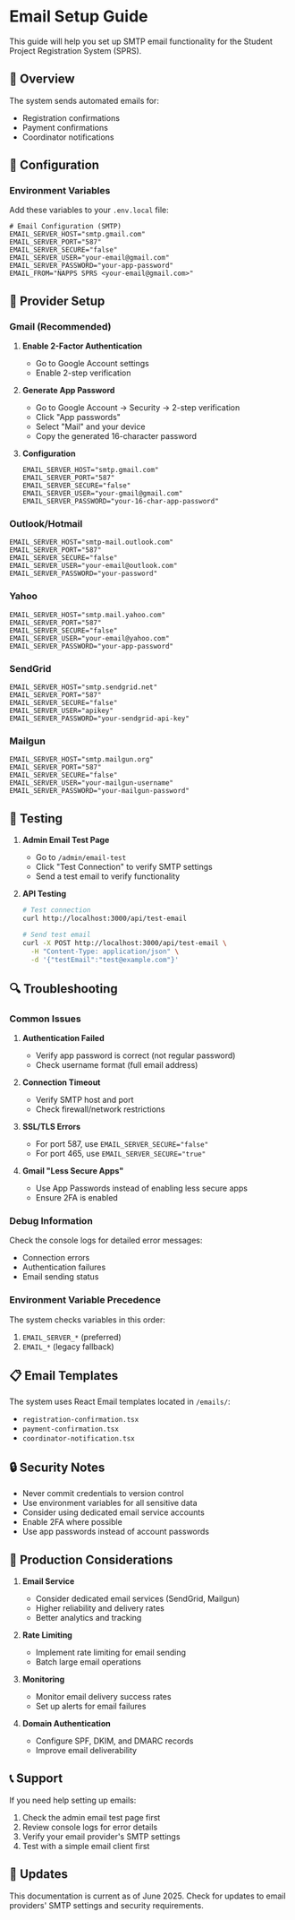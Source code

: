 # Email Setup Guide

This guide will help you set up SMTP email functionality for the Student Project Registration System (SPRS).

## 📧 Overview

The system sends automated emails for:
- Registration confirmations
- Payment confirmations  
- Coordinator notifications

## 🔧 Configuration

### Environment Variables

Add these variables to your `.env.local` file:

```env
# Email Configuration (SMTP)
EMAIL_SERVER_HOST="smtp.gmail.com"
EMAIL_SERVER_PORT="587"
EMAIL_SERVER_SECURE="false"
EMAIL_SERVER_USER="your-email@gmail.com"
EMAIL_SERVER_PASSWORD="your-app-password"
EMAIL_FROM="NAPPS SPRS <your-email@gmail.com>"
```

## 📨 Provider Setup

### Gmail (Recommended)

1. **Enable 2-Factor Authentication**
   - Go to Google Account settings
   - Enable 2-step verification

2. **Generate App Password**
   - Go to Google Account → Security → 2-step verification
   - Click "App passwords"
   - Select "Mail" and your device
   - Copy the generated 16-character password

3. **Configuration**
   ```env
   EMAIL_SERVER_HOST="smtp.gmail.com"
   EMAIL_SERVER_PORT="587"
   EMAIL_SERVER_SECURE="false"
   EMAIL_SERVER_USER="your-gmail@gmail.com"
   EMAIL_SERVER_PASSWORD="your-16-char-app-password"
   ```

### Outlook/Hotmail

```env
EMAIL_SERVER_HOST="smtp-mail.outlook.com"
EMAIL_SERVER_PORT="587"
EMAIL_SERVER_SECURE="false"
EMAIL_SERVER_USER="your-email@outlook.com"
EMAIL_SERVER_PASSWORD="your-password"
```

### Yahoo

```env
EMAIL_SERVER_HOST="smtp.mail.yahoo.com"
EMAIL_SERVER_PORT="587"
EMAIL_SERVER_SECURE="false"
EMAIL_SERVER_USER="your-email@yahoo.com"
EMAIL_SERVER_PASSWORD="your-app-password"
```

### SendGrid

```env
EMAIL_SERVER_HOST="smtp.sendgrid.net"
EMAIL_SERVER_PORT="587"
EMAIL_SERVER_SECURE="false"
EMAIL_SERVER_USER="apikey"
EMAIL_SERVER_PASSWORD="your-sendgrid-api-key"
```

### Mailgun

```env
EMAIL_SERVER_HOST="smtp.mailgun.org"
EMAIL_SERVER_PORT="587"
EMAIL_SERVER_SECURE="false"
EMAIL_SERVER_USER="your-mailgun-username"
EMAIL_SERVER_PASSWORD="your-mailgun-password"
```

## 🧪 Testing

1. **Admin Email Test Page**
   - Go to `/admin/email-test`
   - Click "Test Connection" to verify SMTP settings
   - Send a test email to verify functionality

2. **API Testing**
   ```bash
   # Test connection
   curl http://localhost:3000/api/test-email
   
   # Send test email
   curl -X POST http://localhost:3000/api/test-email \
     -H "Content-Type: application/json" \
     -d '{"testEmail":"test@example.com"}'
   ```

## 🔍 Troubleshooting

### Common Issues

1. **Authentication Failed**
   - Verify app password is correct (not regular password)
   - Check username format (full email address)

2. **Connection Timeout**
   - Verify SMTP host and port
   - Check firewall/network restrictions

3. **SSL/TLS Errors**
   - For port 587, use `EMAIL_SERVER_SECURE="false"`
   - For port 465, use `EMAIL_SERVER_SECURE="true"`

4. **Gmail "Less Secure Apps"**
   - Use App Passwords instead of enabling less secure apps
   - Ensure 2FA is enabled

### Debug Information

Check the console logs for detailed error messages:
- Connection errors
- Authentication failures
- Email sending status

### Environment Variable Precedence

The system checks variables in this order:
1. `EMAIL_SERVER_*` (preferred)
2. `EMAIL_*` (legacy fallback)

## 📋 Email Templates

The system uses React Email templates located in `/emails/`:
- `registration-confirmation.tsx`
- `payment-confirmation.tsx`
- `coordinator-notification.tsx`

## 🔒 Security Notes

- Never commit credentials to version control
- Use environment variables for all sensitive data
- Consider using dedicated email service accounts
- Enable 2FA where possible
- Use app passwords instead of account passwords

## 🚀 Production Considerations

1. **Email Service**
   - Consider dedicated email services (SendGrid, Mailgun)
   - Higher reliability and delivery rates
   - Better analytics and tracking

2. **Rate Limiting**
   - Implement rate limiting for email sending
   - Batch large email operations

3. **Monitoring**
   - Monitor email delivery success rates
   - Set up alerts for email failures

4. **Domain Authentication**
   - Configure SPF, DKIM, and DMARC records
   - Improve email deliverability

## 📞 Support

If you need help setting up emails:
1. Check the admin email test page first
2. Review console logs for error details
3. Verify your email provider's SMTP settings
4. Test with a simple email client first

## 🔄 Updates

This documentation is current as of June 2025. Check for updates to email providers' SMTP settings and security requirements.
